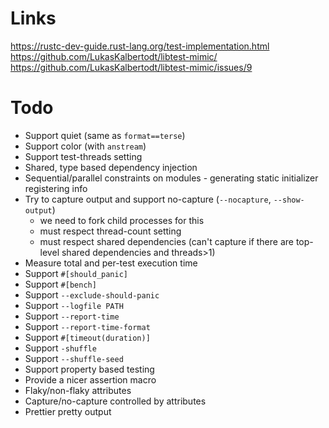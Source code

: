 # Links
https://rustc-dev-guide.rust-lang.org/test-implementation.html
https://github.com/LukasKalbertodt/libtest-mimic/
https://github.com/LukasKalbertodt/libtest-mimic/issues/9

# Todo
- Support quiet (same as `format==terse`)
- Support color (with `anstream`)
- Support test-threads setting
- Shared, type based dependency injection
- Sequential/parallel constraints on modules - generating static initializer registering info
- Try to capture output and support no-capture (`--nocapture`, `--show-output`)
   - we need to fork child processes for this
   - must respect thread-count setting
   - must respect shared dependencies (can't capture if there are top-level shared dependencies and threads>1)
- Measure total and per-test execution time
- Support `#[should_panic]`
- Support `#[bench]`
- Support `--exclude-should-panic`
- Support `--logfile PATH`
- Support `--report-time`
- Support `--report-time-format`
- Support `#[timeout(duration)]`
- Support `-shuffle`
- Support `--shuffle-seed`
- Support property based testing
- Provide a nicer assertion macro
- Flaky/non-flaky attributes
- Capture/no-capture controlled by attributes
- Prettier pretty output
